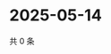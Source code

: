 # 2025-05-14

共 0 条

<!-- BEGIN ZHIHUVIDEO -->
<!-- 最后更新时间 Wed May 14 2025 20:21:23 GMT+0800 (China Standard Time) -->

<!-- END ZHIHUVIDEO -->
